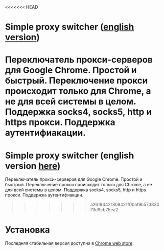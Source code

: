 <<<<<<< HEAD
# Simple proxy switcher ([english version](README_en.md))
Переключатель прокси-серверов для Google Chrome. Простой и быстрый. Переключение прокси происходит только для Chrome, а не для всей системы в целом. Поддержка socks4, socks5, http и https прокси. Поддержка аутентифиакации.
=======
# Simple proxy switcher (english version [here](README_en.md))
Переключатель прокси-серверов для Google Chrome. Простой и быстрый. Переключение прокси происходит только для Chrome, а не для всей системы в целом. Поддержка socks4, socks5, http и https прокси. Поддержка аутентифиакции.
>>>>>>> a26184421808421f00af9b573830f1fd9cb75ea2

# Установка
Последняя стабильная версия доступна в [Сhrome web store](https://chrome.google.com/webstore/detail/simple-proxy-switcher/).
